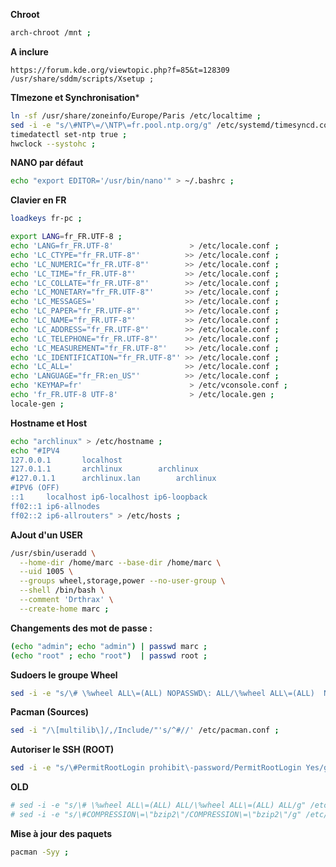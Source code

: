 **Chroot**
```bash
arch-chroot /mnt ;
```

**A inclure**
```
https://forum.kde.org/viewtopic.php?f=85&t=128309
/usr/share/sddm/scripts/Xsetup ;
```


**TImezone et Synchronisation***
```bash
ln -sf /usr/share/zoneinfo/Europe/Paris /etc/localtime ;
sed -i -e "s/\#NTP\=/\NTP\=fr.pool.ntp.org/g" /etc/systemd/timesyncd.conf ;
timedatectl set-ntp true ;
hwclock --systohc ;
```

**NANO par défaut**
```bash
echo "export EDITOR='/usr/bin/nano'" > ~/.bashrc ;
```

**Clavier en FR**
```bash
loadkeys fr-pc ;

export LANG=fr_FR.UTF-8 ;
echo 'LANG=fr_FR.UTF-8'                 > /etc/locale.conf ;
echo 'LC_CTYPE="fr_FR.UTF-8"'          >> /etc/locale.conf ;
echo 'LC_NUMERIC="fr_FR.UTF-8"'        >> /etc/locale.conf ;
echo 'LC_TIME="fr_FR.UTF-8"'           >> /etc/locale.conf ;
echo 'LC_COLLATE="fr_FR.UTF-8"'        >> /etc/locale.conf ;
echo 'LC_MONETARY="fr_FR.UTF-8"'       >> /etc/locale.conf ;
echo 'LC_MESSAGES='                    >> /etc/locale.conf ;
echo 'LC_PAPER="fr_FR.UTF-8"'          >> /etc/locale.conf ;
echo 'LC_NAME="fr_FR.UTF-8"'           >> /etc/locale.conf ;
echo 'LC_ADDRESS="fr_FR.UTF-8"'        >> /etc/locale.conf ;
echo 'LC_TELEPHONE="fr_FR.UTF-8"'      >> /etc/locale.conf ;
echo 'LC_MEASUREMENT="fr_FR.UTF-8"'    >> /etc/locale.conf ;
echo 'LC_IDENTIFICATION="fr_FR.UTF-8"' >> /etc/locale.conf ;
echo 'LC_ALL='                         >> /etc/locale.conf ;
echo 'LANGUAGE="fr_FR:en_US"'          >> /etc/locale.conf ;
echo 'KEYMAP=fr'                        > /etc/vconsole.conf ;
echo 'fr_FR.UTF-8 UTF-8'                > /etc/locale.gen ;
locale-gen ;
```



**Hostname et Host**
```bash
echo "archlinux" > /etc/hostname ;
echo "#IPV4
127.0.0.1       localhost
127.0.1.1       archlinux        archlinux
#127.0.1.1      archlinux.lan        archlinux
#IPV6 (OFF)
::1     localhost ip6-localhost ip6-loopback
ff02::1 ip6-allnodes
ff02::2 ip6-allrouters" > /etc/hosts ;
```


**AJout d'un USER**
```bash
/usr/sbin/useradd \
  --home-dir /home/marc --base-dir /home/marc \
  --uid 1005 \
  --groups wheel,storage,power --no-user-group \
  --shell /bin/bash \
  --comment 'Drthrax' \
  --create-home marc ;
```

**Changements des mot de passe :**

```bash
(echo "admin"; echo "admin") | passwd marc ;
(echo "root" ; echo "root")  | passwd root ;
```



**Sudoers le groupe Wheel**
```bash
sed -i -e "s/\# \%wheel ALL\=(ALL) NOPASSWD\: ALL/\%wheel ALL\=(ALL)  NOPASSWD\: ALL/g" /etc/sudoers ;
```

**Pacman (Sources)**
```bash
sed -i "/\[multilib\]/,/Include/"'s/^#//' /etc/pacman.conf ;
```

**Autoriser le SSH (ROOT)**
```bash
sed -i -e "s/\#PermitRootLogin prohibit\-password/PermitRootLogin Yes/g" /etc/ssh/sshd_config ;
```

**OLD**
```bash
# sed -i -e "s/\# \%wheel ALL\=(ALL) ALL/\%wheel ALL\=(ALL) ALL/g" /etc/sudoers ;
# sed -i -e "s/\#COMPRESSION\=\"bzip2\"/COMPRESSION\=\"bzip2\"/g" /etc/mkinitcpio.conf ;
```


**Mise à jour des paquets**
```bash
pacman -Syy ;
```
